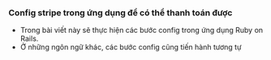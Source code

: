 ### Config stripe trong ứng dụng để có thể thanh toán được

- Trong bài viết này sẽ thực hiện các bước config trong ứng dụng Ruby on Rails.
- Ở những ngôn ngữ khác, các bước config cũng tiến hành tương tự
